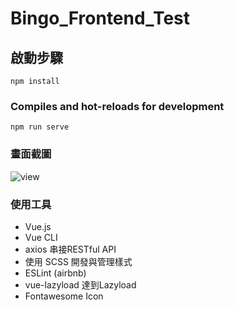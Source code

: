 # Bingo_Frontend_Test

## 啟動步驟
```
npm install
```

### Compiles and hot-reloads for development
```
npm run serve
```
### 畫面截圖
![view](https://user-images.githubusercontent.com/51053467/114054854-ccae8980-98c2-11eb-83e4-5117e5669d21.png)

### 使用工具
  - Vue.js
  - Vue CLI
  - axios 串接RESTful API
  - 使用 SCSS 開發與管理樣式
  - ESLint (airbnb)
  - vue-lazyload 達到Lazyload
  - Fontawesome Icon

